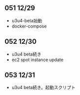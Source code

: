 ## 051 12/29
* u3u4-beta始動
* docker-compose

## 052 12/30
* u3u4 beta続き
* ec2 spot instance update

## 053 12/31
* u3u4 beta続き。起動スクリプト
